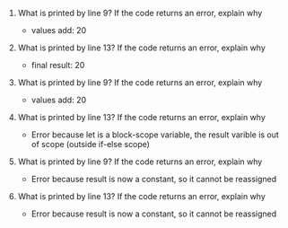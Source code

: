 1. What is printed by line 9? If the code returns an error, explain why

    - values add: 20

2. What is printed by line 13? If the code returns an error, explain why

    - final result: 20

3. What is printed by line 9? If the code returns an error, explain why

    - values add: 20

4. What is printed by line 13? If the code returns an error, explain why

    - Error because let is a block-scope variable, the result varible is out of scope (outside if-else scope)

5. What is printed by line 9? If the code returns an error, explain why

    - Error because result is now a constant, so it cannot be reassigned

6. What is printed by line 13? If the code returns an error, explain why
   
    - Error because result is now a constant, so it cannot be reassigned